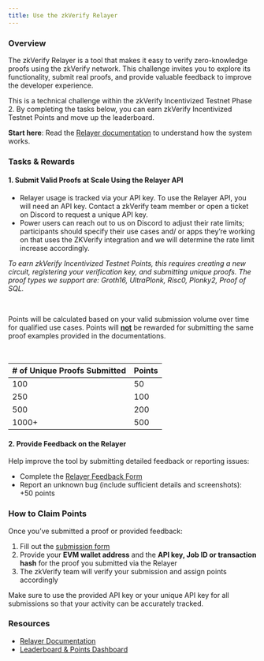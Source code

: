 ```yaml
---
title: Use the zkVerify Relayer
---
```


### Overview
The zkVerify Relayer is a tool that makes it easy to verify zero-knowledge proofs using the zkVerify network. This challenge invites you to explore its functionality, submit real proofs, and provide valuable feedback to improve the developer experience.


This is a technical challenge within the zkVerify Incentivized Testnet Phase 2. By completing the tasks below, you can earn zkVerify Incentivized Testnet Points and move up the leaderboard.


**Start here**: Read the [Relayer documentation](https://docs.zkverify.io/overview/getting-started/relayer) to understand how the system works.

### Tasks & Rewards

#### 1. Submit Valid Proofs at Scale Using the Relayer API

* Relayer usage is tracked via your API key. To use the Relayer API, you will need an API key. Contact a zkVerify team member or open a ticket on Discord to request a unique API key. 
* Power users can reach out to us on Discord to adjust their rate limits; participants should specify their use cases and/ or apps they’re working on that uses the ZKVerify integration and we will determine the rate limit increase accordingly.

<i>To earn zkVerify Incentivized Testnet Points, this requires creating a new circuit, registering your verification key, and submitting unique proofs. The proof types we support are: Groth16, UltraPlonk, Risc0, Plonky2, Proof of SQL.</i><br/>

<br />

Points will be calculated based on your valid submission volume over time for qualified use cases. Points will <b><u>not</u></b> be rewarded for submitting the same proof examples provided in the documentations.

<br />



| # of Unique Proofs Submitted | Points |
|---|---|
| 100 | 50 |
| 250 | 100 |
| 500 | 200 |
| 1000+ | 500 |

#### 2. Provide Feedback on the Relayer

Help improve the tool by submitting detailed feedback or reporting issues:
* Complete the [Relayer Feedback Form](https://forms.gle/PVjhLkDt2TbgmspGA)
* Report an unknown bug (include sufficient details and screenshots): +50 points

### How to Claim Points

Once you’ve submitted a proof or provided feedback:
1. Fill out the [submission form](https://forms.gle/PVjhLkDt2TbgmspGA)
2. Provide your <b>EVM wallet address</b> and the <b>API key, Job ID or transaction hash</b> for the proof you submitted via the Relayer
3. The zkVerify team will verify your submission and assign points accordingly


Make sure to use the provided API key or your unique API key for all submissions so that your activity can be accurately tracked.

### Resources

- [Relayer Documentation](../../../overview/02-getting-started/05-relayer.md)
- [Leaderboard & Points Dashboard](https://points.zkverify.io/loyalty)